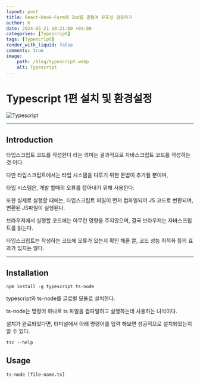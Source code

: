 ```yaml
---
layout: post
title: React-Hook-Form에 Zod를 곁들여 유효성 검증하기
author: K
date: 2024-05-21 18:21:00 +09:00
categories: [Typescript]
tags: [Typescript]
render_with_liquid: false
comments: true
image: 
    path: /blog/typescript.webp
    alt: Typescript
---
```



# Typescript 1편 설치 및 환경설정

![Typescript](blog/typescript.webp)

---

## Introduction

타입스크립트 코드를 작성한다 라는 의미는 결과적으로 자바스크립트 코드를 작성하는 것 이다.

다만 타입스크립트에서는 타입 시스템을 다루기 위한 문법이 추가될 뿐이며,

타입 시스템은, 개발 할때의 오류를 잡아내기 위해 사용한다.

또한 실제로 실행할 때에는, 타입스크립트 파일이 먼저 컴파일되어 JS 코드로 변환되며, 변환된 JS파일이 실행된다.

브라우저에서 실행할 코드에는 아무런 영향을 주지않으며, 결국 브라우저는 자바스크립트를 읽는다.

타입스크립트는 작성하는 코드에 오류가 있는지 확인 해줄 뿐, 코드 성능 최적화 등의 효과가 있지는 않다.

---

## Installation


```terminal
npm install -g typescript ts-node
```

typescript와 ts-node를 글로벌 모듈로 설치한다.

ts-node는 명령어 하나로 ts 파일을 컴파일하고 실행하는데 사용하는 녀석이다.

설치가 완료되었다면,  터미널에서 아래 명령어를 입력 해보면 성공적으로 설치되었는지 알 수 있다.

```terminal
tsc --help
```


## Usage


```console
ts-node [file-name.ts]
```